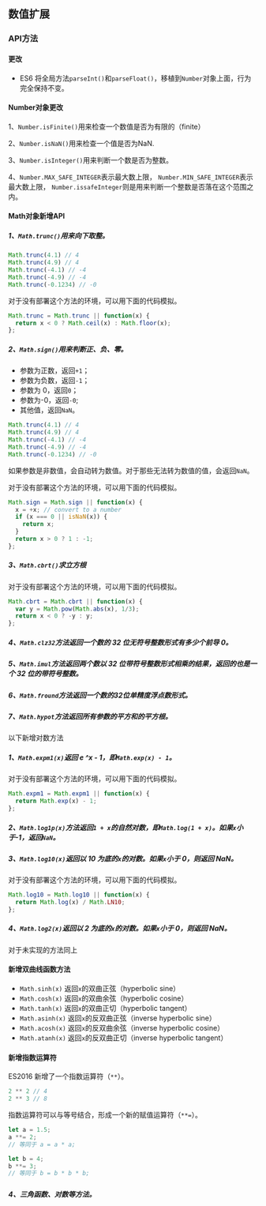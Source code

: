 ## 数值扩展

### API方法

#### 更改

- ES6 将全局方法`parseInt()`和`parseFloat()`，移植到`Number`对象上面，行为完全保持不变。

#### Number对象更改


1、`Number.isFinite()`用来检查一个数值是否为有限的（finite）

2、`Number.isNaN()`用来检查一个值是否为NaN.

3、`Number.isInteger()`用来判断一个数是否为整数。

4、`Number.MAX_SAFE_INTEGER`表示最大数上限， `Number.MIN_SAFE_INTEGER`表示最大数上限， `Number.issafeInteger`则是用来判断一个整数是否落在这个范围之内。

#### Math对象新增API

##### 1、`Math.trunc()`用来向下取整。
```javascript
Math.trunc(4.1) // 4
Math.trunc(4.9) // 4
Math.trunc(-4.1) // -4
Math.trunc(-4.9) // -4
Math.trunc(-0.1234) // -0
```

对于没有部署这个方法的环境，可以用下面的代码模拟。
```javascript
Math.trunc = Math.trunc || function(x) {
  return x < 0 ? Math.ceil(x) : Math.floor(x);
};
```


##### 2、`Math.sign()`用来判断正、负、零。
* 参数为正数，返回`+1`；
* 参数为负数，返回`-1`；
* 参数为 0，返回`0`；
* 参数为-0，返回`-0`;
* 其他值，返回`NaN`。

```javascript
Math.trunc(4.1) // 4
Math.trunc(4.9) // 4
Math.trunc(-4.1) // -4
Math.trunc(-4.9) // -4
Math.trunc(-0.1234) // -0
```
如果参数是非数值，会自动转为数值。对于那些无法转为数值的值，会返回`NaN`。

对于没有部署这个方法的环境，可以用下面的代码模拟。

```javascript
Math.sign = Math.sign || function(x) {
  x = +x; // convert to a number
  if (x === 0 || isNaN(x)) {
    return x;
  }
  return x > 0 ? 1 : -1;
};
```



##### 3、`Math.cbrt()`求立方根

对于没有部署这个方法的环境，可以用下面的代码模拟。

```javascript
Math.cbrt = Math.cbrt || function(x) {
  var y = Math.pow(Math.abs(x), 1/3);
  return x < 0 ? -y : y;
};
```


##### 4、`Math.clz32`方法返回一个数的 32 位无符号整数形式有多少个前导 0。


##### 5、`Math.imul`方法返回两个数以 32 位带符号整数形式相乘的结果，返回的也是一个 32 位的带符号整数。

##### 6、`Math.fround`方法返回一个数的32位单精度浮点数形式。

##### 7、`Math.hypot`方法返回所有参数的平方和的平方根。

以下新增对数方法

##### 1、`Math.expm1(x)`返回 e ^x - 1，即`Math.exp(x) - 1`。
对于没有部署这个方法的环境，可以用下面的代码模拟。

```javascript
Math.expm1 = Math.expm1 || function(x) {
  return Math.exp(x) - 1;
};
```


##### 2、`Math.log1p(x)`方法返回`1 + x`的自然对数，即`Math.log(1 + x)`。如果`x`小于-1，返回`NaN`。

##### 3、`Math.log10(x)`返回以 10 为底的`x`的对数。如果`x`小于 0，则返回 NaN。
对于没有部署这个方法的环境，可以用下面的代码模拟。

```javascript
Math.log10 = Math.log10 || function(x) {
  return Math.log(x) / Math.LN10;
};
```

##### 4、`Math.log2(x)`返回以 2 为底的`x`的对数。如果`x`小于 0，则返回 NaN。
对于未实现的方法同上


#### 新增双曲线函数方法

* `Math.sinh(x)` 返回`x`的双曲正弦（hyperbolic sine）
* `Math.cosh(x)` 返回`x`的双曲余弦（hyperbolic cosine）
* `Math.tanh(x)` 返回`x`的双曲正切（hyperbolic tangent）
* `Math.asinh(x)` 返回`x`的反双曲正弦（inverse hyperbolic sine）
* `Math.acosh(x)` 返回`x`的反双曲余弦（inverse hyperbolic cosine）
* `Math.atanh(x)` 返回`x`的反双曲正切（inverse hyperbolic tangent）

#### 新增指数运算符

ES2016 新增了一个指数运算符（`**`）。

```javascript
2 ** 2 // 4
2 ** 3 // 8
```

指数运算符可以与等号结合，形成一个新的赋值运算符（`**=`）。

```javascript
let a = 1.5;
a **= 2;
// 等同于 a = a * a;

let b = 4;
b **= 3;
// 等同于 b = b * b * b;
```

#####
#####

##### 4、三角函数、对数等方法。

